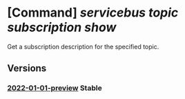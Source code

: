 # [Command] _servicebus topic subscription show_

Get a subscription description for the specified topic.

## Versions

### [2022-01-01-preview](/Resources/mgmt-plane/L3N1YnNjcmlwdGlvbnMve30vcmVzb3VyY2Vncm91cHMve30vcHJvdmlkZXJzL21pY3Jvc29mdC5zZXJ2aWNlYnVzL25hbWVzcGFjZXMve30vdG9waWNzL3t9L3N1YnNjcmlwdGlvbnMve30=/2022-01-01-preview.xml) **Stable**

<!-- mgmt-plane /subscriptions/{}/resourcegroups/{}/providers/microsoft.servicebus/namespaces/{}/topics/{}/subscriptions/{} 2022-01-01-preview -->

